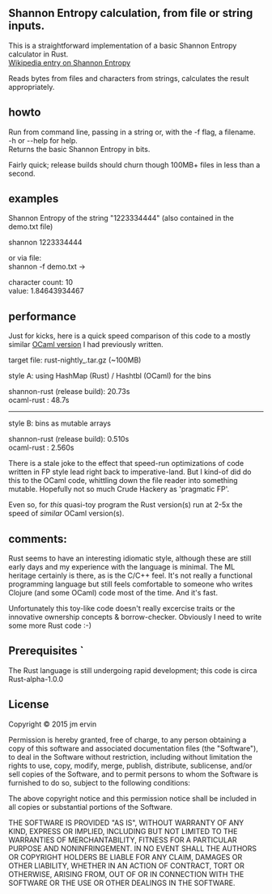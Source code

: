 ## Shannon Entropy calculation, from file or string inputs.

This is a straightforward implementation of a basic Shannon Entropy calculator in Rust.   
[Wikipedia entry on Shannon Entropy](http://en.wikipedia.org/wiki/Entropy_%28information_theory%29)    

 Reads bytes from files and characters from strings, calculates the result appropriately.    
    

## howto
Run from command line, passing in a string or, with the -f flag, a filename.   
-h or --help for help.   
Returns the basic Shannon Entropy in bits.   

Fairly quick; release builds should churn though 100MB+ files in less than a second.   


## examples

Shannon Entropy of the string "1223334444" (also contained in the demo.txt file)   

shannon 1223334444     

or via file:   
shannon -f demo.txt ->    

  character count: 10   
  value: 1.84643934467    
 

## performance  
Just for kicks, here is a quick speed comparison of this code to a mostly similar [OCaml version](https://github.com/jme/shannon) I had previously written.  


target file: rust-nightly_.tar.gz (~100MB)   

style A: using HashMap (Rust) / Hashtbl (OCaml) for the bins   

shannon-rust (release build): 20.73s   
ocaml-rust                  : 48.7s    

   ----------------------------
style B: bins as mutable arrays  

shannon-rust (release build): 0.510s   
ocaml-rust                  : 2.560s    


There is a stale joke to the effect that speed-run optimizations of code written in FP style lead right back to imperative-land. But I kind-of did do this to the OCaml code, whittling down the file reader into something mutable. Hopefully not so much Crude Hackery as 'pragmatic FP'.  

Even so, for *this* quasi-toy program the Rust version(s) run at 2-5x the speed of *similar* OCaml version(s).  



## comments:
 Rust seems to have an interesting idiomatic style, although these are still early days and my experience with the language is minimal. The ML heritage certainly is there, as is the C/C++ feel. It's not really a functional programming language but still feels comfortable to someone who writes Clojure (and some OCaml) code most of the time.  And it's fast.  
   
Unfortunately this toy-like code doesn't really excercise traits or the innovative ownership concepts & borrow-checker.  Obviously I need to write some more Rust code :-)   



## Prerequisites `

 The Rust language is still undergoing rapid development; this code is circa Rust-alpha-1.0.0     



## License

Copyright © 2015 jm ervin

Permission is hereby granted, free of charge, to any person obtaining a copy of this software and associated documentation files (the "Software"), to deal in the Software without restriction, including without limitation the rights to use, copy, modify, merge, publish, distribute, sublicense, and/or sell copies of the Software, and to permit persons to whom the Software is furnished to do so, subject to the following conditions:

The above copyright notice and this permission notice shall be included in all copies or substantial portions of the Software.

THE SOFTWARE IS PROVIDED "AS IS", WITHOUT WARRANTY OF ANY KIND, EXPRESS OR IMPLIED, INCLUDING BUT NOT LIMITED TO THE WARRANTIES OF MERCHANTABILITY, FITNESS FOR A PARTICULAR PURPOSE AND NONINFRINGEMENT. IN NO EVENT SHALL THE AUTHORS OR COPYRIGHT HOLDERS BE LIABLE FOR ANY CLAIM, DAMAGES OR OTHER LIABILITY, WHETHER IN AN ACTION OF CONTRACT, TORT OR OTHERWISE, ARISING FROM, OUT OF OR IN CONNECTION WITH THE SOFTWARE OR THE USE OR OTHER DEALINGS IN THE SOFTWARE.



